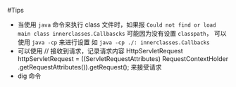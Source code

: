 #Tips
- 当使用 `java` 命令来执行 class 文件时，如果报 `Could not find or load main class innerclasses.Callbascks` 
  可能因为没有设置 `classpath`，
  可以使用 `java -cp` 来进行设置
  如 `java -cp ./: innerclasses.Callbacks`
-  可以使用 
     // 接收到请求，记录请求内容
     HttpServletRequest httpServletRequest = ((ServletRequestAttributes) RequestContextHolder
     .getRequestAttributes()).getRequest(); 来接受请求
- dig 命令